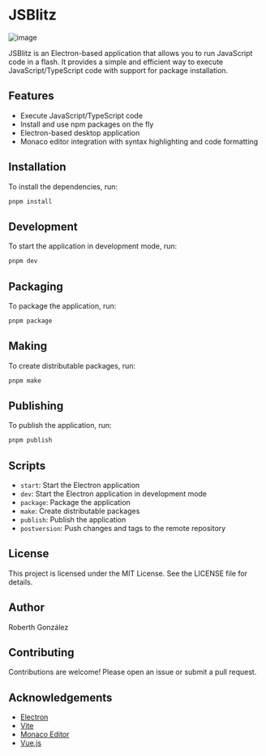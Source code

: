 # JSBlitz

![image](https://github.com/user-attachments/assets/4cfd4921-48e7-4478-8500-84f73ee6e72e)

JSBlitz is an Electron-based application that allows you to run JavaScript code in a flash. It provides a simple and efficient way to execute JavaScript/TypeScript code with support for package installation.

## Features

- Execute JavaScript/TypeScript code
- Install and use npm packages on the fly
- Electron-based desktop application
- Monaco editor integration with syntax highlighting and code formatting

## Installation

To install the dependencies, run:

```sh
pnpm install
```

## Development

To start the application in development mode, run:

```sh
pnpm dev
```

## Packaging

To package the application, run:

```sh
pnpm package
```

## Making

To create distributable packages, run:

```sh
pnpm make
```

## Publishing

To publish the application, run:

```sh
pnpm publish
```

## Scripts

- `start`: Start the Electron application
- `dev`: Start the Electron application in development mode
- `package`: Package the application
- `make`: Create distributable packages
- `publish`: Publish the application
- `postversion`: Push changes and tags to the remote repository

## License

This project is licensed under the MIT License. See the LICENSE file for details.

## Author

Roberth González

## Contributing

Contributions are welcome! Please open an issue or submit a pull request.

## Acknowledgements

- [Electron](https://www.electronjs.org/)
- [Vite](https://vitejs.dev/)
- [Monaco Editor](https://microsoft.github.io/monaco-editor/)
- [Vue.js](https://vuejs.org/)
